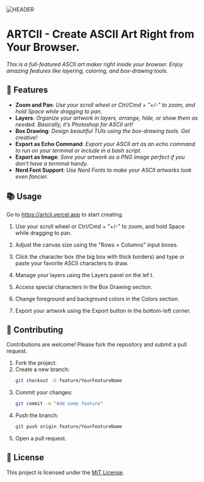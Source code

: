 ![HEADER](https://hc-cdn.hel1.your-objectstorage.com/s/v3/bbe63f6e16b561a3e26c15ef4335c9c618d0fa83_image.png)

# ARTCII - Create ASCII Art Right from Your Browser.
*This is a full-featured ASCII art maker right inside your browser. Enjoy amazing features like layering, coloring, and box-drawing tools.*

## 🚀 Features
- **Zoom and Pan**: *Use your scroll wheel or Ctrl/Cmd + "+/-" to zoom, and hold Space while dragging to pan.*
- **Layers**: *Organize your artwork in layers, arrange, hide, or show them as needed. Basically, it’s Photoshop for ASCII art!*
- **Box Drawing**: *Design beautiful TUIs using the box-drawing tools. Get creative!*
- **Export as Echo Command**: *Export your ASCII art as an echo command to run on your terminal or include in a bash script.*
- **Export as Image**: *Save your artwork as a PNG image perfect if you don’t have a terminal handy.*
- **Nerd Font Support**: *Use Nerd Fonts to make your ASCII artworks look even fancier.*

## 📚 Usage  
Go to https://artcii.vercel.app to start creating.
1. Use your scroll wheel or Ctrl/Cmd + "+/-" to zoom, and hold Space while dragging to pan.

2. Adjust the canvas size using the "Rows × Columns" input boxes.

3. Click the character box (the big box with thick borders) and type or paste your favorite ASCII characters to draw.

4. Manage your layers using the Layers panel on the lef t.

5. Access special characters in the Box Drawing section.

6. Change foreground and background colors in the Colors section.

7. Export your artwork using the Export button in the bottom-left corner.

## 🤝 Contributing  
Contributions are welcome! Please fork the repository and submit a pull request.  

1. Fork the project.  
2. Create a new branch:  
   ```bash
   git checkout -b feature/YourFeatureName
   ```
3. Commit your changes:  
   ```bash
   git commit -m "Add some feature"
   ```
4. Push the branch:  
   ```bash
   git push origin feature/YourFeatureName
   ```
5. Open a pull request.

## 📄 License  
This project is licensed under the [MIT License](LICENSE).
